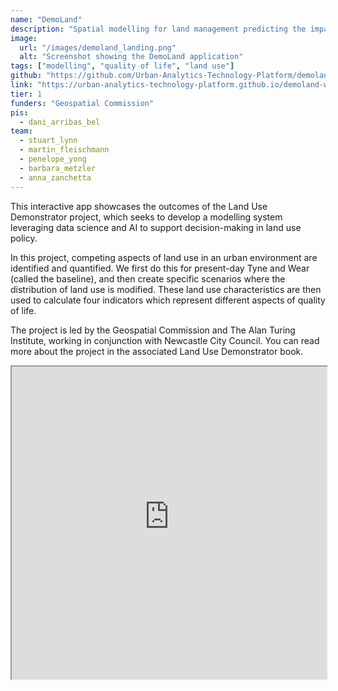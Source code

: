 ```yaml
---
name: "DemoLand"
description: "Spatial modelling for land management predicting the impact of large-scale planning and land use changes on the quality of life."
image:
  url: "/images/demoland_landing.png"
  alt: "Screenshot showing the DemoLand application"
tags: ["modelling", "quality of life", "land use"]
github: "https://github.com/Urban-Analytics-Technology-Platform/demoland-web"
link: "https://urban-analytics-technology-platform.github.io/demoland-web/#10.05/54.94/-1.59"
tier: 1
funders: "Geospatial Commission"
pis:
  - dani_arribas_bel
team:
  - stuart_lynn
  - martin_fleischmann
  - penelope_yong
  - barbara_metzler
  - anna_zanchetta
---
```


This interactive app showcases the outcomes of the Land Use Demonstrator project, which seeks to develop a modelling system leveraging data science and AI to support decision-making in land use policy.

In this project, competing aspects of land use in an urban environment are identified and quantified. We first do this for present-day Tyne and Wear (called the baseline), and then create specific scenarios where the distribution of land use is modified. These land use characteristics are then used to calculate four indicators which represent different aspects of quality of life.

The project is led by the Geospatial Commission and The Alan Turing Institute, working in conjunction with Newcastle City Council. You can read more about the project in the associated Land Use Demonstrator book.

<iframe style="width:100%;min-height:500px" src="https://urban-analytics-technology-platform.github.io/demoland-web/#10.05/54.94/-1.59" title="demoland"/>
